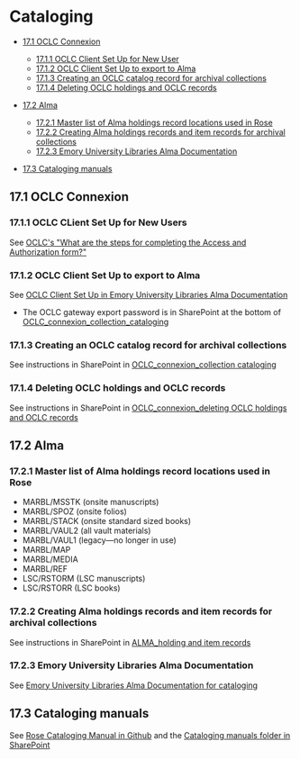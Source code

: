 # Cataloging

* [17.1 OCLC Connexion](#171-oclc-connexion)
   * [17.1.1 OCLC Client Set Up for New User](#1711-OCLC-client-set-up-for-new-user)
   * [17.1.2 OCLC Client Set Up to export to Alma](#1712-OCLC-client-set-up-to-export-to-alma)
   * [17.1.3 Creating an OCLC catalog record for archival collections](#1713-creating-an-oclc-catalog-record-for-archival-collections)
   * [17.1.4 Deleting OCLC holdings and OCLC records](#1714-deleting-oclc-holdings-and-oclc-records)
 
* [17.2 Alma](#172-alma)
  * [17.2.1 Master list of Alma holdings record locations used in Rose](#1721-master-list-of-alma-holdings-record-locations-used-in-rose)
  * [17.2.2 Creating Alma holdings records and item records for archival collections](#1722-creating-alma-holdings-records-and-item-records-for-archival-collections)
  * [17.2.3 Emory University Libraries Alma Documentation](#1723-emory-university-libraries-alma-documentation)
* [17.3 Cataloging manuals](#172-cataloging-manuals)


## 17.1 OCLC Connexion

### 17.1.1 OCLC CLient Set Up for New Users
See [OCLC's "What are the steps for completing the Access and Authorization form?"](https://help.oclc.org/Metadata_Services/Connexion/Troubleshooting/What_are_the_steps_for_completing_the_Access_and_Authorization_form?sl=en)

### 17.1.2 OCLC Client Set Up to export to Alma

See [OCLC Client Set Up in Emory University Libraries Alma Documentation](https://emory.screenstepslive.com/s/alma/m/settings/l/522172-oclc-client-set-up-production)

* The OCLC gateway export password is in SharePoint at the bottom of [OCLC_connexion_collection_cataloging](https://emory.sharepoint.com/:w:/s/EUVRoseLibrary/Eb4s4Rso_RZMoAWbJ72_pecB9_tRLxjzYY77SCbR0oEEfw?e=gE31g6)

### 17.1.3 Creating an OCLC catalog record for archival collections

See instructions in SharePoint in [OCLC_connexion_collection cataloging](https://emory.sharepoint.com/:w:/s/EUVRoseLibrary/Eb4s4Rso_RZMoAWbJ72_pecB9_tRLxjzYY77SCbR0oEEfw?e=gE31g6)

### 17.1.4 Deleting OCLC holdings and OCLC records

See instructions in SharePoint in [OCLC_connexion_deleting OCLC holdings and OCLC records](https://emory.sharepoint.com/:w:/s/EUVRoseLibrary/EZsVdhx86UxGhYsyhH7fx58Bv6XpuAxoX3hxSGnuYLq1uw?e=o5NJOU)


## 17.2 Alma

### 17.2.1 Master list of Alma holdings record locations used in Rose

* MARBL/MSSTK (onsite manuscripts) 
* MARBL/SPOZ (onsite folios) 
* MARBL/STACK (onsite standard sized books) 
* MARBL/VAUL2 (all vault materials) 
* MARBL/VAUL1 (legacy—no longer in use) 
* MARBL/MAP 
* MARBL/MEDIA 
* MARBL/REF 
* LSC/RSTORM (LSC manuscripts) 
* LSC/RSTORR (LSC books) 

### 17.2.2 Creating Alma holdings records and item records for archival collections

See instructions in SharePoint in [ALMA_holding and item records](https://emory.sharepoint.com/:w:/s/EUVRoseLibrary/EUApomTliJNCpIVaKpK-OpwBeRZzGQ6qPjZySzEZP_u1KQ?e=MKClae)

### 17.2.3 Emory University Libraries Alma Documentation

See [Emory University Libraries Alma Documentation for cataloging](https://emory.screenstepslive.com/s/alma/m/cat)


## 17.3 Cataloging manuals

See [Rose Cataloging Manual in Github](https://github.com/rose-collectionservices/cataloging-manual/tree/master) and the [Cataloging manuals folder in SharePoint](https://emory.sharepoint.com/:f:/s/EUVRoseLibrary/EiEMTmqpazNJhq2zqF9Hr-8Bzv-3PWlFBA43OW9JIc068Q?e=alGvrH)

